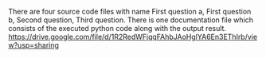 There are four source code files with name First question a, First question b, Second question, Third question.
There is one documentation file which consists of the executed python code along with the output result.
https://drive.google.com/file/d/1R2RedWFjqqFAhbJAoHglYA6En3EThIrb/view?usp=sharing
